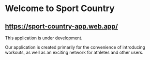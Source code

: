 # Welcome to Sport Country

## https://sport-country-app.web.app/

This application is under development.

Our application is created primarily for the convenience of introducing workouts, 
as well as an exciting network for athletes and other users.



